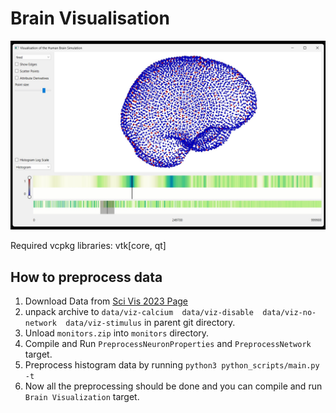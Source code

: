 # Brain Visualisation
![brain image](screenshot.jpg?raw=true "Screenshot of the application")

Required vcpkg libraries:
vtk[core, qt]

## How to preprocess data

1. Download Data from [Sci Vis 2023 Page](https://sciviscontest2023.github.io/data/#Download%20Data)
2. unpack archive to `data/viz-calcium  data/viz-disable  data/viz-no-network  data/viz-stimulus` in parent git directory.
3. Unload `monitors.zip` into `monitors` directory.
4. Compile and Run `PreprocessNeuronProperties` and `PreprocessNetwork` target.
5. Preprocess histogram data by running `python3 python_scripts/main.py -t`
6. Now all the preprocessing should be done and you can compile and run `Brain Visualization` target.
